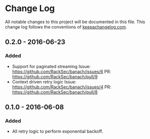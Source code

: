 # Change Log
All notable changes to this project will be documented in this file. This change log follows the conventions of [keepachangelog.com](http://keepachangelog.com/).

## 0.2.0 - 2016-06-23

### Added
- Support for paginated streaming
  Issue: https://github.com/RackSec/banach/issues/6
  PR: https://github.com/RackSec/banach/pull/9
- Context driven retry logic
  Issue: https://github.com/RackSec/banach/issues/4
  PR: https://github.com/RackSec/banach/pull/8

## 0.1.0 - 2016-06-08
### Added
- All retry logic to perform exponential backoff.

[Unreleased]: https://github.com/your-name/banach/compare/0.1.1...HEAD
